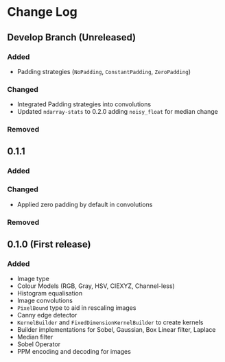 # Change Log

## Develop Branch (Unreleased)

### Added
* Padding strategies (`NoPadding`, `ConstantPadding`, `ZeroPadding`)

### Changed
* Integrated Padding strategies into convolutions
* Updated `ndarray-stats` to 0.2.0 adding `noisy_float` for median change

### Removed 

## 0.1.1

### Added

### Changed
* Applied zero padding by default in convolutions

### Removed 

## 0.1.0 (First release)

### Added
* Image type
* Colour Models (RGB, Gray, HSV, CIEXYZ, Channel-less)
* Histogram equalisation
* Image convolutions
* `PixelBound` type to aid in rescaling images
* Canny edge detector
* `KernelBuilder` and `FixedDimensionKernelBuilder` to create kernels
* Builder implementations for Sobel, Gaussian, Box Linear filter, Laplace
* Median filter
* Sobel Operator
* PPM encoding and decoding for images
